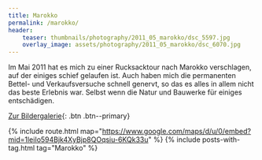 ```yaml
---
title: Marokko
permalink: /marokko/
header:
    teaser: thumbnails/photography/2011_05_marokko/dsc_5597.jpg
    overlay_image: assets/photography/2011_05_marokko/dsc_6070.jpg
---
```


Im Mai 2011 hat es mich zu einer Rucksacktour nach Marokko verschlagen, auf der einiges schief gelaufen ist.
Auch haben mich die permanenten Bettel- und Verkaufsversuche schnell genervt, so das es alles in allem nicht das beste Erlebnis war. 
Selbst wenn die Natur und Bauwerke für einiges entschädigen.

[Zur Bildergalerie](/photography/marokko-2011/){: .btn .btn--primary}

{% include route.html map="https://www.google.com/maps/d/u/0/embed?mid=1leiIo594Bjk4XyBjp8QOqsiu-6KQk33u" %}
{% include posts-with-tag.html tag="Marokko" %}